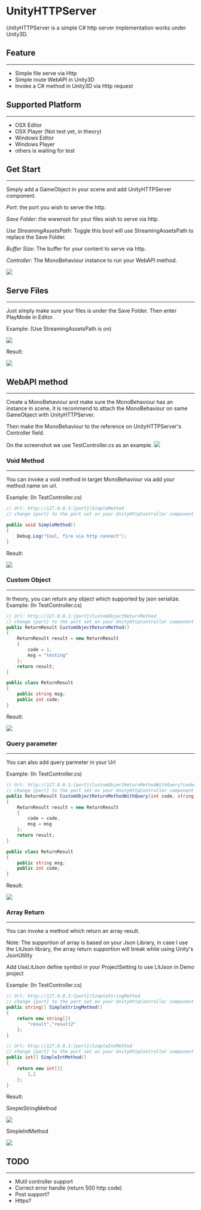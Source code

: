 # UnityHTTPServer 
UnityHTTPServer is a simple C# http server implementation works under Unity3D.

## Feature
------
- Simple file serve via Http
- Simple route WebAPI in Unity3D
- Invoke a C# method in Unity3D via Http request

## Supported Platform
------
- OSX Editor
- OSX Player (Not test yet, in theory)
- Windows Editor
- Windows Player
- others is waiting for test

## Get Start
------
Simply add a GameObject in your scene and add UnityHTTPServer component.

*Port*: the port you wish to serve the http.

*Save Folder*: the wwwroot for your files wish to serve via http.

*Use StreamingAssetsPath*: Toggle this bool will use StreamingAssetsPath to replace the Save Folder.

*Buffer Size*: The buffer for your content to serve via http.

*Controller*: The MonoBehaviour instance to run your WebAPI method.

<img src="Img/01.png">


## Serve Files
------
Just simply make sure your files is under the Save Folder.
Then enter PlayMode in Editor.

Example: (Use StreamingAssetsPath is on)

<img src="Img/02.png">

Result:

<img src="Img/03.png">

## WebAPI method
------
Create a MonoBehaviour and make sure the MonoBehaviour has an instance in scene, it is recommend to attach the MonoBehaviour on same GameObject with UnityHTTPServer.

Then make the MonoBehaviour to the reference on UnityHTTPServer's Controller field.

On the screenshot we use TestController.cs as an example.
<img src="Img/04.png">

### Void Method
------
You can invoke a void method in target MonoBehaviour via add your method name on url. 

Example: (In TestController.cs)

```csharp  
// Url: http://127.0.0.1:{port}/SimpleMethod
// change {port} to the port set on your UnityHttpController component

public void SimpleMethod()
{
    Debug.Log("Cool, fire via http connect");
}
```  
Result:

<img src="Img/05.png">

### Custom Object
------

In theory, you can return any object which supported by json serialize.
Example: (In TestController.cs)

```csharp  
// Url: http://127.0.0.1:{port}/CustomObjectReturnMethod
// change {port} to the port set on your UnityHttpController component
public ReturnResult CustomObjectReturnMethod()
{
    ReturnResult result = new ReturnResult
    {
        code = 1,
        msg = "testing"
    };
    return result;
}

public class ReturnResult
{
    public string msg;
    public int code;
}
```  
Result:

<img src="Img/08.png">

### Query parameter
------
You can also add query parmeter in your Url

Example: (In TestController.cs)

```csharp  
// Url: http://127.0.0.1:{port}/CustomObjectReturnMethodWithQuery?code=1111&msg=wow_it_is_so_cool
// change {port} to the port set on your UnityHttpController component
public ReturnResult CustomObjectReturnMethodWithQuery(int code, string msg)
{
    ReturnResult result = new ReturnResult
    {
        code = code,
        msg = msg
    };
    return result;
}

public class ReturnResult
{
    public string msg;
    public int code;
}
```  
Result:

<img src="Img/09.png">

### Array Return
------
You can invoke a method which return an array result. 

Note: The supportion of array is based on your Json Library, in case I use the LitJson library, the array return supportion will break while using Unity's JsonUtility

Add *UseLitJson* define symbol in your ProjectSetting to use LitJson in Demo project

Example: (In TestController.cs)

```csharp  
// Url: http://127.0.0.1:{port}/SimpleStringMethod
// change {port} to the port set on your UnityHttpController component
public string[] SimpleStringMethod()
{
    return new string[]{
        "result","result2"
    };
}

// Url: http://127.0.0.1:{port}/SimpleIntMethod
// change {port} to the port set on your UnityHttpController component
public int[] SimpleIntMethod()
{
    return new int[]{
        1,2
    };
}
```  
Result:

SimpleStringMethod

<img src="Img/06.png">

SimpleIntMethod

<img src="Img/07.png">


## TODO
------
- Mutil controller support
- Correct error handle (return 500 http code)
- Post support?
- Https?
